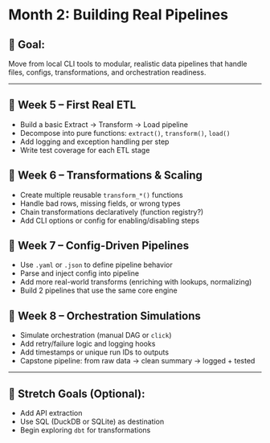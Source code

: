# Month 2: Building Real Pipelines

## 🎯 Goal:
Move from local CLI tools to modular, realistic data pipelines that handle files, configs, transformations, and orchestration readiness.

---

## 📆 Week 5 – First Real ETL
- Build a basic Extract → Transform → Load pipeline
- Decompose into pure functions: `extract()`, `transform()`, `load()`
- Add logging and exception handling per step
- Write test coverage for each ETL stage

## 📆 Week 6 – Transformations & Scaling
- Create multiple reusable `transform_*()` functions
- Handle bad rows, missing fields, or wrong types
- Chain transformations declaratively (function registry?)
- Add CLI options or config for enabling/disabling steps

## 📆 Week 7 – Config-Driven Pipelines
- Use `.yaml` or `.json` to define pipeline behavior
- Parse and inject config into pipeline
- Add more real-world transforms (enriching with lookups, normalizing)
- Build 2 pipelines that use the same core engine

## 📆 Week 8 – Orchestration Simulations
- Simulate orchestration (manual DAG or `click`)
- Add retry/failure logic and logging hooks
- Add timestamps or unique run IDs to outputs
- Capstone pipeline: from raw data → clean summary → logged + tested

---

## 🧠 Stretch Goals (Optional):
- Add API extraction
- Use SQL (DuckDB or SQLite) as destination
- Begin exploring `dbt` for transformations
